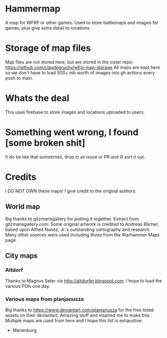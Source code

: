 # Hammermap
A map for WFRP or other games. Used to store battlemaps and images for games, plus give extra detail to locations

# Storage of map files
Map files are not stored here, but are stored in the sister repo:
https://github.com/claydegruchy/wfrp-map-storage
All maps are kept here so we don't have to load 500+ mb worth of images into gh actions every push to main.

# Whats the deal
This uses firebase to store images and locations uploaded to users.

# Something went wrong, I found [some broken shit] 
It do be like that sometimes, drop in an issue or PR and ill sort it out.


# Credits
I DO NOT OWN these maps! I give credit to the original authors:
## World map
Big thanks to gitzmansgallery for putting it together. Extract from gitzmansgallery.com:
Some original artwork is credited to Andreas Blicher, based upon Alfred Nunez, Jr.'s outstanding cartography and research. Many other sources were used including those from the Warhammer Maps page.

## City maps
### Altdorf
Thanks to Magnus Seter via http://altdorfer.blogspot.com. I hope to load the various POIs one day.
### Various maps from planjanusza
Big thanks to https://www.deviantart.com/planjanusza for the free listed assets on their deviantart. Amazing stuff and inspired me to make this. Multiple maps are used from here and I hope this list is exhaustive:
- Marienburg